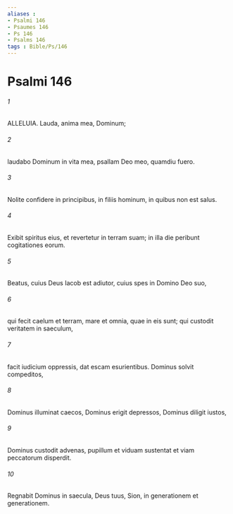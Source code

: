 ```yaml
---
aliases : 
- Psalmi 146
- Psaumes 146
- Ps 146
- Psalms 146
tags : Bible/Ps/146
---
```


# Psalmi 146

###### 1
ALLELUIA. Lauda, anima mea, Dominum;
###### 2
laudabo Dominum in vita mea, psallam Deo meo, quamdiu fuero.
###### 3
Nolite confidere in principibus, in filiis hominum, in quibus non est salus.
###### 4
Exibit spiritus eius, et revertetur in terram suam; in illa die peribunt cogitationes eorum.
###### 5
Beatus, cuius Deus Iacob est adiutor, cuius spes in Domino Deo suo,
###### 6
qui fecit caelum et terram, mare et omnia, quae in eis sunt; qui custodit veritatem in saeculum,
###### 7
facit iudicium oppressis, dat escam esurientibus. Dominus solvit compeditos,
###### 8
Dominus illuminat caecos, Dominus erigit depressos, Dominus diligit iustos,
###### 9
Dominus custodit advenas, pupillum et viduam sustentat et viam peccatorum disperdit.
###### 10
Regnabit Dominus in saecula, Deus tuus, Sion, in generationem et generationem.
